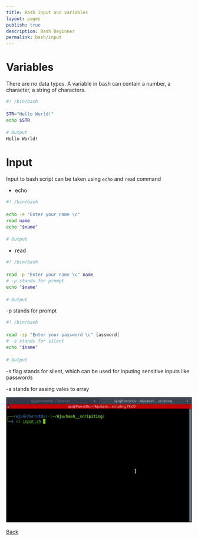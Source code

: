 ```yaml
---
title: Bash Input and variables
layout: pages
publish: true
description: Bash Beginner
permalink: bash/input
---
```


# Variables

There are no data types. A variable in bash can contain a number, a character, a string of characters.

```bash
#! /bin/bash

STR="Hello World!"
echo $STR

# Output
Hello World!

```

# Input

Input to bash script can be taken using `echo` and `read` command

- echo

```bash
#! /bin/bash

echo -e "Enter your name \c"
read name
echo "$name"

# Output

```

- read

```bash
#! /bin/bash

read -p "Enter your name \c" name
# -p stands for prompt
echo "$name"

# Output

```

-p stands for prompt

```bash
#! /bin/bash

read -sp "Enter your password \c" [assword]
# -s stands for silent
echo "$name"

# Output

```

-s flag stands for silent, which can be used for inputing sensitive inputs like passwords

-a stands for assing vales to array

![Input](/Bash/Beginner/input.gif)

[Back](/bash_beginner)
